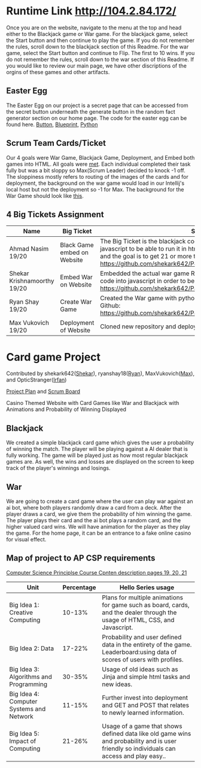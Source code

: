 
# Runtime Link http://104.2.84.172/
Once you are on the website, navigate to the menu at the top and head either to the Blackjack game or War game. For the blackjack game, select the Start button and then continue to play the game. If you do not remember the rules, scroll down to the blackjack section of this Readme. For the war game, select the Start button and continue to Flip. The first to 10 wins. If you do not remember the rules, scroll down to the war section of this Readme. If you would like to review our main page, we have other discriptions of the orgins of these games and other artifacts.

## Easter Egg
The Easter Egg on our project is a secret page that can be accessed from the secret button underneath the generate button in the random fact generator section on our home page. The code for the easter egg can be found here. [Button](https://github.com/shekark642/P4Birds/blob/879e02f71c478fa0ae9fa744ac6925df4f63bd2e/templates/index.html#L83), [Blueprint](https://github.com/shekark642/P4Birds/blob/main/easteregg/__init__.py), [Python](https://github.com/shekark642/P4Birds/blob/main/easteregg/view.py)

## Scrum Team Cards/Ticket
Our 4 goals were War Game, Blackjack Game, Deployment, and Embed both games into HTML. All goals were [met](https://github.com/shekark642/P4Birds/projects/1#column-11994163). Each individual completed their task fully but was a bit sloppy so Max(Scrum Leader) decided to knock -1 off. The sloppiness mostly refers to routing of the images of the cards and for deployment, the background on the war game would load in our Intellij's local host but not the deployment so -1 for Max. The background for the War Game should look like [this](https://github.com/shekark642/P4Birds/issues/2#issue-787376063).
## 4 Big Tickets Assignment
| Name | Big Ticket | Scrum Board/Github Code Artifcat |
| ------------- | ----------- | ----------- |
|  Ahmad Nasim 19/20| Black Game embed on Website | The Big Ticket is the blackjack code I created from python, however we need to transfer it to javascript to be able to run it in html. In order to play the game, you would click 'start' 'hit' or'stand' and the goal is to get 21 or more than the dealer. Github: https://github.com/shekark642/P4Birds/blob/main/templates/blackjack.html
|  Shekar Krishnamoorthy 19/20| Embed War on Website| Embedded the actual war game Ryan Shay made by using API called Transcrypt which turns python code into javascript in order to be ran on a website Github: https://github.com/shekark642/P4Birds/blob/main/templates/war.html   |
|  Ryan Shay 19/20| Create War Game | Created the War game with python (later turned into Javascript) Click 'Flip' to play when on runtime Github: https://github.com/shekark642/P4Birds/commit/f270a6989529d6b2f4d7125c2f006a939cfa1884 |
|  Max Vukovich 19/20| Deployment of Website| Cloned new repository and deployed new project off of raspberry pi [HERE](http://104.2.84.172/)  |
# Card game Project
Contributed by shekark642([Shekar](https://github.com/shekark642)), ryanshay18([Ryan](https://github.com/ryanshay18)), MaxVukovich([Max](https://github.com/MaxVukovich)), and OpticStranger([Irfan](https://github.com/OpticStranger))

[Project Plan](https://docs.google.com/document/d/1Nq75atZIfA2RrfW4srFa7otY4vGe2uMvYm_lhiyLZ0k/edit) and [Scrum Board](https://github.com/shekark642/P4Birds/projects/1)

Casino Themed Website with Card Games like War and Blackjack with Animations and Probability of Winning Displayed

## Blackjack
We created a simple blackjack card game which gives the user a probability of winning the match. The player will be playing against a AI dealer that is fully working. The game will be played just as how most regular blackjack games are. As well, the wins and losses are displayed on the screen to keep track of the player's winnings and losings.

## War
We are going to create a card game where the user can play war against an ai bot, where both players randomly draw a card from a deck. After the player draws a card, we give them the probability of him winning the game. The player plays their card and the ai bot plays a random card, and the higher valued card wins. We will have animation for the player as they play the game. For the home page, it can be an entrance to a fake online casino for visual effect.


## Map of project to AP CSP requirements
[Computer Science Principlse Course Cpnten description pages 19, 20, 21](https://apcentral.collegeboard.org/pdf/ap-computer-science-principles-course-and-exam-description.pdf?course=ap-computer-science-principles)

| Unit | Percentage | Hello Series usage |
| ------------- | ----------- | ----------- |
|  Big Idea 1: Creative Computing | 10-13% | Plans for multiple animations for game such as board, cards, and the dealer through the usage of HTML, CSS, and Javascript.  |
|  Big Idea 2: Data | 17-22% | Probability and user defined data in the entirety of the game. Leaderboard:using data of scores of users with profiles.  |
|  Big Idea 3: Algorithms and Programming | 30-35% | Usage of old ideas such as Jinja and simple html tasks and new ideas. |
|  Big Idea 4: Computer Systems and Network | 11-15% | Further invest into deployment and GET and POST that relates to newly learned information.  |
|  Big Idea 5: Impact of Computing | 21-26% |  Usage of a game that shows defined data like old game wins and probability and is user friendly so individuals can access and play easy.. |

